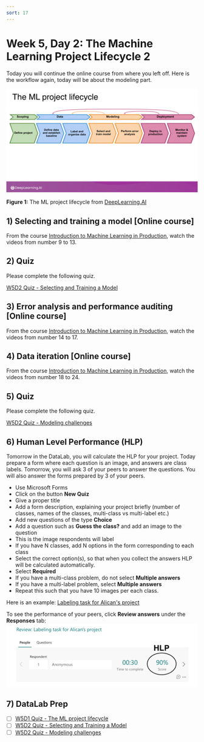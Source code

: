 ```yaml
---
sort: 17
---
```


# Week 5, Day 2: The Machine Learning Project Lifecycle 2

Today you will continue the online course from where you left off. Here is the workflow again, today will be about the modeling part.

<img src="./images/lifecycle.png" width="800">

**Figure 1:** The ML project lifecycle from [DeepLearning.AI](https://www.deeplearning.ai/)

## 1) Selecting and training a model [Online course]

From the course [Introduction to Machine Learning in Production](https://youtube.com/playlist?list=PLkDaE6sCZn6GMoA0wbpJLi3t34Gd8l0aK), watch the videos from number 9 to 13.

## 2) Quiz

Please complete the following quiz.

[W5D2 Quiz - Selecting and Training a Model](https://forms.office.com/e/CNWZsMWrEV)

## 3) Error analysis and performance auditing [Online course]

From the course [Introduction to Machine Learning in Production](https://youtube.com/playlist?list=PLkDaE6sCZn6GMoA0wbpJLi3t34Gd8l0aK), watch the videos from number 14 to 17.

## 4) Data iteration [Online course]

From the course [Introduction to Machine Learning in Production](https://youtube.com/playlist?list=PLkDaE6sCZn6GMoA0wbpJLi3t34Gd8l0aK), watch the videos from number 18 to 24.

## 5) Quiz

Please complete the following quiz.

[W5D2 Quiz - Modeling challenges](https://forms.office.com/e/hQkD1AtvVQ)

## 6) Human Level Performance (HLP)

Tomorrow in the DataLab, you will calculate the HLP for your project. Today prepare a form where each question is an image, and answers are class labels. Tomorrow, you will ask 3 of your peers to answer the questions. You will also answer the forms prepared by 3 of your peers.

- Use Microsoft Forms
- Click on the button **New Quiz**
- Give a proper title
- Add a form description, explaining your project briefly (number of classes, names of the classes, multi-class vs multi-label etc.)
- Add new questions of the type **Choice**
- Add a question such as **Guess the class?** and add an image to the question
- This is the image respondents will label
- If you have N classes, add N options in the form corresponding to each class
- Select the correct option(s), so that when you collect the answers HLP will be calculated automatically.
- Select **Required**
- If you have a multi-class problem, do not select **Multiple answers**
- If you have a multi-label problem, select **Multiple answers**
- Repeat this such that you have 10 images per each class.

Here is an example:
[Labeling task for Alican's project](https://forms.office.com/e/j3xX6yz388)

To see the performance of your peers, click **Review answers** under the **Responses** tab:
<img src="./images/HLP.png" width="800">


## 7) DataLab Prep

- [ ] [W5D1 Quiz - The ML project lifecycle](https://forms.office.com/e/uqnxkGS9i2)
- [ ] [W5D2 Quiz - Selecting and Training a Model](https://forms.office.com/e/CNWZsMWrEV)
- [ ] [W5D2 Quiz - Modeling challenges](https://forms.office.com/e/hQkD1AtvVQ)
